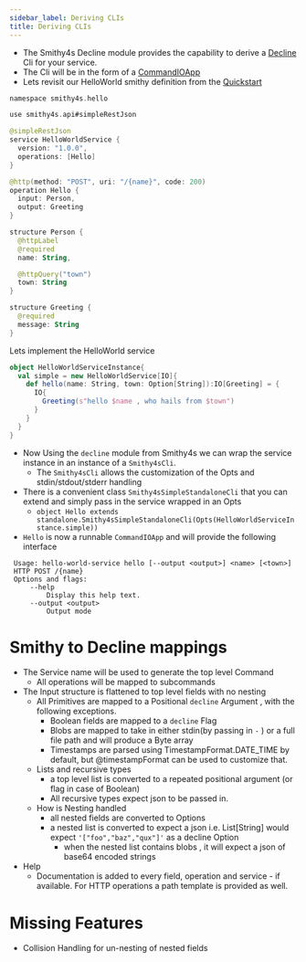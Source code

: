 ```yaml
---
sidebar_label: Deriving CLIs
title: Deriving CLIs
---
```


- The Smithy4s Decline module provides the capability to derive a [Decline](https://ben.kirw.in/decline/) Cli for your service.
- The Cli will be in the form of a [CommandIOApp](https://ben.kirw.in/decline/effect.html) 
- Lets revisit our HelloWorld smithy definition from the [Quickstart](modules/docs/src/01-overview/02-quickstart.md)

```kotlin
namespace smithy4s.hello

use smithy4s.api#simpleRestJson

@simpleRestJson
service HelloWorldService {
  version: "1.0.0",
  operations: [Hello]
}

@http(method: "POST", uri: "/{name}", code: 200)
operation Hello {
  input: Person,
  output: Greeting
}

structure Person {
  @httpLabel
  @required
  name: String,

  @httpQuery("town")
  town: String
}

structure Greeting {
  @required
  message: String
}
```

Lets implement the HelloWorld service
```scala
object HelloWorldServiceInstance{
  val simple = new HelloWorldService[IO]{
    def hello(name: String, town: Option[String]):IO[Greeting] = {
      IO{
        Greeting(s"hello $name , who hails from $town")
      }
    }
  }
}
```
 - Now Using the ```decline``` module from Smithy4s we can wrap the service instance in an instance of a `Smithy4sCli`.
    - The `Smithy4sCli` allows the customization of the Opts and stdin/stdout/stderr handling 
 - There is a convenient class ```Smithy4sSimpleStandaloneCli``` that you can extend and simply pass in the service wrapped in an Opts 
   - ``` object Hello extends standalone.Smithy4sSimpleStandaloneCli(Opts(HelloWorldServiceInstance.simple)) ```
 - ```Hello``` is now a runnable `CommandIOApp` and will provide the following interface

```
 Usage: hello-world-service hello [--output <output>] <name> [<town>]
 HTTP POST /{name}
 Options and flags:
     --help
         Display this help text.
     --output <output>
         Output mode
```

# Smithy to Decline mappings

   - The Service name will be used to generate the top level Command
     - All operations will be mapped to subcommands
   - The Input structure is flattened to top level fields with no nesting
     - All Primitives are mapped to a Positional `decline` Argument , with the following exceptions.
       - Boolean fields are mapped to a `decline` Flag
       - Blobs are mapped to take in either stdin(by passing in `-` ) or a full file path and will produce a Byte array 
       - Timestamps are parsed using TimestampFormat.DATE_TIME by default, but @timestampFormat can be used to customize that.
     - Lists and recursive types
       - a top level list is converted to a repeated positional argument (or flag in case of Boolean)
       - All recursive types expect json to be passed in.
     - How is Nesting handled
       - all nested fields are converted to Options 
       - a nested list is converted to expect a json i.e. List[String] would expect ```'["foo","baz","qux"]'``` as a decline Option
         - when the nested list contains blobs , it will expect a json of base64 encoded strings 
   - Help
     - Documentation is added to every field, operation and service - if available. For HTTP operations a path template is provided as well.

# Missing Features
   - Collision Handling for un-nesting of nested fields 
